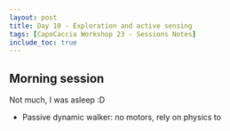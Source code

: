 ```yaml
---
layout: post
title: Day 10 - Exploration and active sensing
tags: [CapoCaccia Workshop 23 - Sessions Notes]
include_toc: true
---
```


## Morning session 
Not much, I was asleep :D
- Passive dynamic walker: no motors, rely on physics to 